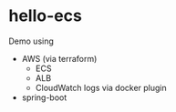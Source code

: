 # hello-ecs

Demo using
- AWS (via terraform)
    - ECS
    - ALB
    - CloudWatch logs via docker plugin
- spring-boot